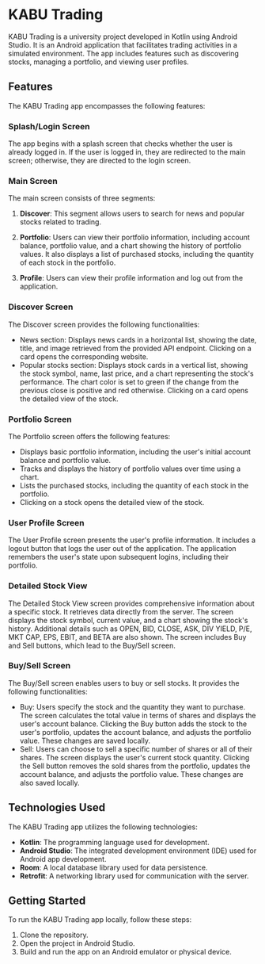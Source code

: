 # KABU Trading

KABU Trading is a university project developed in Kotlin using Android Studio. It is an Android application that facilitates trading activities in a simulated environment. The app includes features such as discovering stocks, managing a portfolio, and viewing user profiles. 

## Features

The KABU Trading app encompasses the following features:

### Splash/Login Screen

The app begins with a splash screen that checks whether the user is already logged in. If the user is logged in, they are redirected to the main screen; otherwise, they are directed to the login screen.

### Main Screen

The main screen consists of three segments:

1. **Discover**: This segment allows users to search for news and popular stocks related to trading.

2. **Portfolio**: Users can view their portfolio information, including account balance, portfolio value, and a chart showing the history of portfolio values. It also displays a list of purchased stocks, including the quantity of each stock in the portfolio.

3. **Profile**: Users can view their profile information and log out from the application.

### Discover Screen

The Discover screen provides the following functionalities:

- News section: Displays news cards in a horizontal list, showing the date, title, and image retrieved from the provided API endpoint. Clicking on a card opens the corresponding website.
- Popular stocks section: Displays stock cards in a vertical list, showing the stock symbol, name, last price, and a chart representing the stock's performance. The chart color is set to green if the change from the previous close is positive and red otherwise. Clicking on a card opens the detailed view of the stock.

### Portfolio Screen

The Portfolio screen offers the following features:

- Displays basic portfolio information, including the user's initial account balance and portfolio value.
- Tracks and displays the history of portfolio values over time using a chart.
- Lists the purchased stocks, including the quantity of each stock in the portfolio.
- Clicking on a stock opens the detailed view of the stock.

### User Profile Screen

The User Profile screen presents the user's profile information. It includes a logout button that logs the user out of the application. The application remembers the user's state upon subsequent logins, including their portfolio.

### Detailed Stock View

The Detailed Stock View screen provides comprehensive information about a specific stock. It retrieves data directly from the server. The screen displays the stock symbol, current value, and a chart showing the stock's history. Additional details such as OPEN, BID, CLOSE, ASK, DIV YIELD, P/E, MKT CAP, EPS, EBIT, and BETA are also shown. The screen includes Buy and Sell buttons, which lead to the Buy/Sell screen.

### Buy/Sell Screen

The Buy/Sell screen enables users to buy or sell stocks. It provides the following functionalities:

- Buy: Users specify the stock and the quantity they want to purchase. The screen calculates the total value in terms of shares and displays the user's account balance. Clicking the Buy button adds the stock to the user's portfolio, updates the account balance, and adjusts the portfolio value. These changes are saved locally.
- Sell: Users can choose to sell a specific number of shares or all of their shares. The screen displays the user's current stock quantity. Clicking the Sell button removes the sold shares from the portfolio, updates the account balance, and adjusts the portfolio value. These changes are also saved locally.

## Technologies Used

The KABU Trading app utilizes the following technologies:

- **Kotlin**: The programming language used for development.
- **Android Studio**: The integrated development environment (IDE) used for Android app development.
- **Room**: A local database library used for data persistence.
- **Retrofit**: A networking library used for communication with the server.

## Getting Started

To run the KABU Trading app locally, follow these steps:

1. Clone the repository.
2. Open the project in Android Studio.
3. Build and run the app on an Android emulator or physical device.
